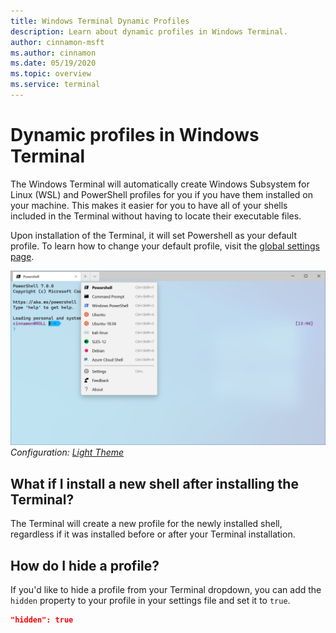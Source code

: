 ```yaml
---
title: Windows Terminal Dynamic Profiles
description: Learn about dynamic profiles in Windows Terminal.
author: cinnamon-msft
ms.author: cinnamon
ms.date: 05/19/2020
ms.topic: overview
ms.service: terminal
---
```


# Dynamic profiles in Windows Terminal

The Windows Terminal will automatically create Windows Subsystem for Linux (WSL) and PowerShell profiles for you if you have them installed on your machine. This makes it easier for you to have all of your shells included in the Terminal without having to locate their executable files.

Upon installation of the Terminal, it will set Powershell as your default profile. To learn how to change your default profile, visit the [global settings page](./customize-settings/global-settings.md).

![Windows Terminal dynamic profiles](./images/dynamic-profiles.png)
_Configuration: [Light Theme](./custom-terminal-gallery/light-theme.md)_

## What if I install a new shell after installing the Terminal?

The Terminal will create a new profile for the newly installed shell, regardless if it was installed before or after your Terminal installation.

## How do I hide a profile?

If you'd like to hide a profile from your Terminal dropdown, you can add the `hidden` property to your profile in your settings file and set it to `true`.

```json
"hidden": true
```
